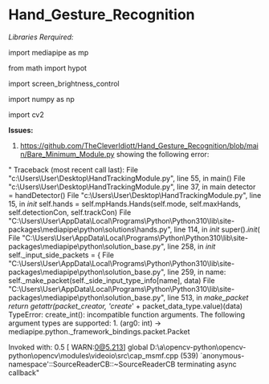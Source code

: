 # Hand_Gesture_Recognition

*Libraries Rerquired:*

import mediapipe as mp

from math import hypot

import screen_brightness_control

import numpy as np

import cv2








__Issues:__

1) https://github.com/TheCleverIdiott/Hand_Gesture_Recognition/blob/main/Bare_Minimum_Module.py 
showing the following error:

" Traceback (most recent call last):
  File "c:\Users\User\Desktop\HandTrackingModule.py", line 55, in <module>
    main()
  File "c:\Users\User\Desktop\HandTrackingModule.py", line 37, in main
    detector = handDetector()
  File "c:\Users\User\Desktop\HandTrackingModule.py", line 15, in _init_
    self.hands = self.mpHands.Hands(self.mode, self.maxHands, self.detectionCon, self.trackCon)
  File "C:\Users\User\AppData\Local\Programs\Python\Python310\lib\site-packages\mediapipe\python\solutions\hands.py", line 114, in _init_
    super()._init_(
  File "C:\Users\User\AppData\Local\Programs\Python\Python310\lib\site-packages\mediapipe\python\solution_base.py", line 258, in _init_
    self._input_side_packets = {
  File "C:\Users\User\AppData\Local\Programs\Python\Python310\lib\site-packages\mediapipe\python\solution_base.py", line 259, in <dictcomp>
    name: self._make_packet(self._side_input_type_info[name], data)
  File "C:\Users\User\AppData\Local\Programs\Python\Python310\lib\site-packages\mediapipe\python\solution_base.py", line 513, in _make_packet
    return getattr(packet_creator, 'create_' + packet_data_type.value)(data)
TypeError: create_int(): incompatible function arguments. The following argument types are supported:
    1. (arg0: int) -> mediapipe.python._framework_bindings.packet.Packet

Invoked with: 0.5
[ WARN:0@5.213] global D:\a\opencv-python\opencv-python\opencv\modules\videoio\src\cap_msmf.cpp (539) `anonymous-namespace'::SourceReaderCB::~SourceReaderCB terminating async callback"



